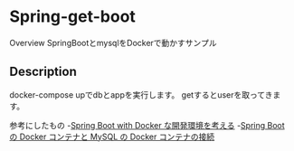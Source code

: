 Spring-get-boot
====

Overview
SpringBootとmysqlをDockerで動かすサンプル


## Description

docker-compose upでdbとappを実行します。
getするとuserを取ってきます。

参考にしたもの
-[Spring Boot with Docker な開発環境を考える](https://blog.tiqwab.com/2017/03/21/docker-java.html)
-[Spring Boot の Docker コンテナと MySQL の Docker コンテナの接続
](https://hirooka.pro/?p=8895)


